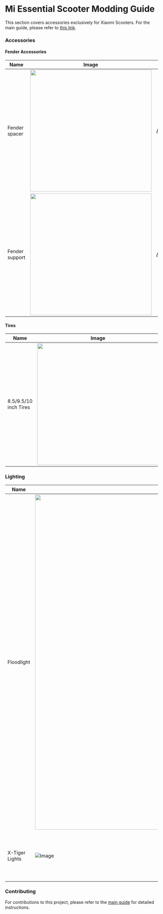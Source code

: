 # Mi Essential Scooter Modding Guide

This section covers accessories exclusively for Xiaomi Scooters. For the main guide, please refer to [this link](https://github.com/cviper13/mi-essential-guide/blob/main/README.md).

### Accessories

#### Fender Accessories

| Name           | Image                                                                                             | Link                                                | Notes                        |
| -------------- | ------------------------------------------------------------------------------------------------- | --------------------------------------------------- | ---------------------------- |
| Fender spacer  | <img src="https://ae01.alicdn.com/kf/Hb36879270a4040e2a8d864e3aaea5f05b/10-in-lastik-lastik-modifikasyon-arac-kiti-M365-PRO-1S-elektrikli-Scooter-arka-tekerlek-amurluk-Spacer.jpg" width="400" height="auto"/> | [AliExpress](https://aliexpress.com/item/1005005877003450.html) | Get the Red/Black A Sets for the product in the photo.      |
| Fender support | <img src="https://ae01.alicdn.com/kf/S5c8cb974a2f3459f8a49a983fbd611ac8/Arka-amurluk-destek-i-in-Xiaomi-1S-Pro-2-elektrikli-Scooter-amurluk-yedek-tekerlek-braketi-par.jpg" width="400" height="auto"> | [AliExpress](https://aliexpress.com/item/1005005138595355.html) | N/A                              |

#### Tires

| Name                | Image                                                                                                                              | Link                                                                                 | Notes                                                                                                                                          |
|---------------------|------------------------------------------------------------------------------------------------------------------------------------|--------------------------------------------------------------------------------------|------------------------------------------------------------------------------------------------------------------------------------------------|
| 8.5/9.5/10 inch Tires | <img src="https://ae-pic-a1.aliexpress-media.com/kf/S030ac7ef122c40759319a049160d938cE/9-5-2-10-2-8-5-2-in-olmayan-pn-matik-lastik-Tubeless-lastik-tekerlek.jpg" width="400" height="auto"/> | [AliExpress](https://aliexpress.com/item/1005005877076001.html) | Requires fender spacer and fender support (available in the fender accessories tab). Since you're going tubeless, you'll also need a tubeless valve. |

### Lighting

| Name       | Image                                                                                             | Link                                                | Notes                        |
| ---------- | ------------------------------------------------------------------------------------------------- | --------------------------------------------------- | ---------------------------- |
| Floodlight | <img src="https://ae01.alicdn.com/kf/S386efee3a347422492b59b13c67a53dbr/n-LED-i-k-i-in-Xiaomi-Ninebot-elektrikli-Scooter-2000mAh-4000mAh-su-ge-irmez.jpg" width="1100" height="auto"> | [AliExpress](https://aliexpress.com/item/1005005940638605.html) | The 2000mAh model features a smaller form factor and emits fewer lumens in contrast to the 1400 lumen 4000mAh version. |
| X-Tiger Lights | ![Image](https://ae01.alicdn.com/kf/Se6aee9ca754648a490c162df29588813G.jpg_640x640.jpg) | [AliExpress](https://aliexpress.com/item/1005001373121571.html) | They have many versions and they are good on price/performance ratio. Some models even double as a powerbank. |

### Contributing

For contributions to this project, please refer to the [main guide](https://github.com/cviper13/mi-essential-guide/blob/main/README.md) for detailed instructions.
